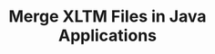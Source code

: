 ---
############################# Static ############################
layout: "autogen"
draft: false
path: "merger/java/xltm/"
otherformats: PDF BMP CSV DOC DOCM DOCX DOT DOTM DOTX EPUB Excel HTML Image MHT MHTML ODP ODS ODT OTP OTT PNG POTM POTX PPS PPSM PPSX PPT PPTM PPTX PS RTF TEX TIF TIFF TSV TXT VDX Visio VSDM VSDX VSSX VSSM VSTM VSTX VSX VTX Web Word Worksheet XLAM XLS XLSB XLSM XLSX XLT XLTX XPS

############################# Head ############################
head_title: "Merge XLTM Files via Java & J2SE Documents Merger API"
head_description: "Merge multiple XLTM files into a single file using Java documents merger API with all data, style and formatting as the source documents."

############################# Header ############################
title: "Merge XLTM Files in Java Applications"
description: "Merge multiple XLTM files into a single file using Java documents merger API. Merge selected pages or page ranges from various source documents into a single resultant document with all data, style and formatting as the source documents."

############################# SubMenu ############################
submenu:
    enable: true

############################# About ############################
about:
    enable: true
    title: "GroupDocs.Merger for Java API"
    content: |
        GroupDocs.Merger for Java library offers a simple solution to safely merge & split between a wide range of document formats including PDF, Microsoft Office (Word, Excel, PowerPoint, OneNote), OpenDocument, HTML, images and many others within .NET applications. By adding just a few lines of the code, perform several document operations such as move, remove, rotate, swap, extract or change the orientation of pages within the documents. The documents merging API also supports previewing document pages as an image to analyse the document structure, formatting and content on the page.
        
        GroupDocs.Merger APIs are well supported on all major operating systems and Java versions including J2SE 7.0 (1.7), J2SE 8.0 (1.8) and Java 10.

############################# Steps ############################
steps:
    enable: true
    title_left: "Merge Two or More XLTM Files in Java"
    content_left: |
        [GroupDocs.Merger](https://products.groupdocs.com/merger/java/) makes it easy for Java developers to merge multiple XLTM files by implementing a few easy steps.

        *   Create an instance of **Merger** class and load XLTM file.
        *   Call **Join** method of **Merger** class instance and load another XLTM file.
        *   Call **Save** method of **Merger** class instance to save the merged document.
        
    title_right: "System Requirements"
    content_right: |
        Before executing the code example below, please make sure that you have the following prerequisites installed on your system.

        *   Operating Systems: Microsoft Windows, Linux, MacOS
        *   Development Environments: NetBeans, IntelliJ IDEA, Eclipse
        *   Frameworks: Java 7 (1.7) and above
        *   Download the latest version of GroupDocs.Merger for Java from [Maven](https://repository.groupdocs.com/webapp/#/artifacts/browse/tree/General/repo/com/groupdocs/groupdocs-merger)
        
    code: |
        ```java
        // Merge XLTM files using GroupDocs.Merger API
        // Instantiate Merger with input XLTM document
        Merger merger = new Merger("input_1.xltm"))
          {
            // Call Join method of Merger class instance and pass second source document path
            merger.Join("input_2.xltm");
            
            // Call Save method of Merger class instance to save merged document
            merger.Save("merged-file.xltm");
          }
        ```
        

demos:
    enable: true
        

about_formats:
    enable: true


more_formats:
    enable: true


back_to_top:
    enable: true
---